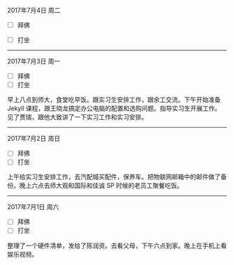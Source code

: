 2017年7月4日 周二

- [ ] 拜佛
- [ ] 打坐


---
2017年7月3日 周一

- [ ] 拜佛
- [ ] 打坐

早上八点到师大，食堂吃早饭。跟实习生安排工作，跟余工交流。下午开始准备 Jekyll 课程，跟王晓龙搞定办公电脑的配置和选购问题。指导实习生开展工作。见了贾瑞，跟他大致讲了一下实习工作和实习安排。

---
2017年7月2日 周日

- [ ] 拜佛
- [ ] 打坐

上午给实习生安排工作，去汽配城买配件，保养车。把物联网邮箱中的邮件做了备份。晚上六点去师大观和国际和佳诚 SP 时候的老员工聚餐吃饭。

---
2017年7月1日 周六

- [ ] 拜佛
- [ ] 打坐

整理了一个硬件清单，发给了陈润资。去看父母，下午六点到家。晚上在手机上看娱乐视频。

